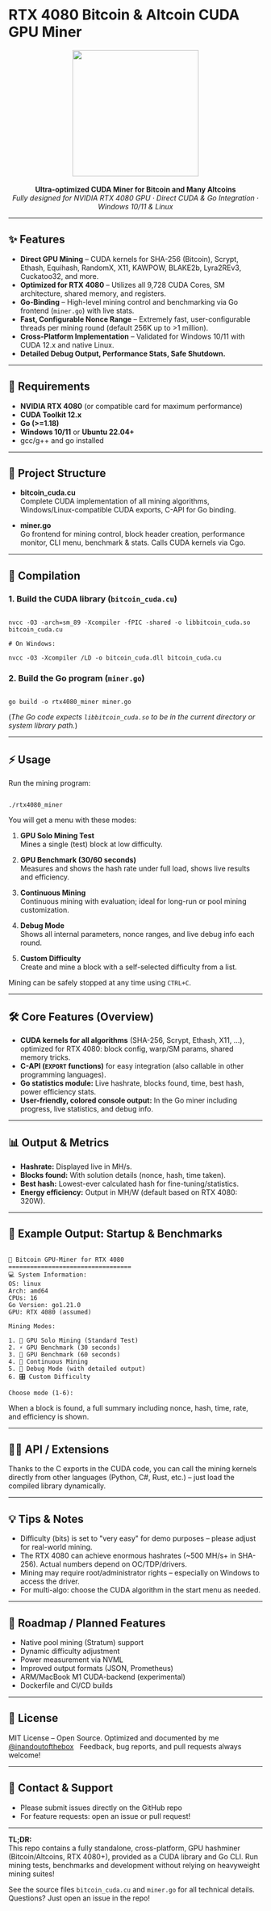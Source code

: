 # RTX 4080 Bitcoin & Altcoin CUDA GPU Miner

<div align="center">
  <img src="https://raw.githubusercontent.com/inandoutofthebox/Github-Profiles-Script/refs/heads/main/Logo.jpg" width="250"/>
  <br><br>
  <b>Ultra-optimized CUDA Miner for Bitcoin and Many Altcoins</b><br>
  <i>Fully designed for NVIDIA RTX 4080 GPU · Direct CUDA & Go Integration · Windows 10/11 & Linux</i>
</div>

---

## ✨ Features

- **Direct GPU Mining** – CUDA kernels for SHA-256 (Bitcoin), Scrypt, Ethash, Equihash, RandomX, X11, KAWPOW, BLAKE2b, Lyra2REv3, Cuckatoo32, and more.
- **Optimized for RTX 4080** – Utilizes all 9,728 CUDA Cores, SM architecture, shared memory, and registers.
- **Go-Binding** – High-level mining control and benchmarking via Go frontend (`miner.go`) with live stats.
- **Fast, Configurable Nonce Range** – Extremely fast, user-configurable threads per mining round (default 256K up to >1 million).
- **Cross-Platform Implementation** – Validated for Windows 10/11 with CUDA 12.x and native Linux.
- **Detailed Debug Output, Performance Stats, Safe Shutdown.**

---

## 🔋 Requirements

- **NVIDIA RTX 4080** (or compatible card for maximum performance)
- **CUDA Toolkit 12.x**
- **Go (>=1.18)**
- **Windows 10/11** or **Ubuntu 22.04+**
- gcc/g++ and go installed

---

## 📁 Project Structure

- **bitcoin_cuda.cu**  
  Complete CUDA implementation of all mining algorithms, Windows/Linux-compatible CUDA exports, C-API for Go binding.

- **miner.go**  
  Go frontend for mining control, block header creation, performance monitor, CLI menu, benchmark & stats. Calls CUDA kernels via Cgo.

---

## 🚀 Compilation

### 1. Build the CUDA library (`bitcoin_cuda.cu`)

```

nvcc -O3 -arch=sm_89 -Xcompiler -fPIC -shared -o libbitcoin_cuda.so bitcoin_cuda.cu

# On Windows:

nvcc -O3 -Xcompiler /LD -o bitcoin_cuda.dll bitcoin_cuda.cu

```

### 2. Build the Go program (`miner.go`)

```

go build -o rtx4080_miner miner.go

```

(*The Go code expects `libbitcoin_cuda.so` to be in the current directory or system library path.*)

---

## ⚡ Usage

Run the mining program:

```

./rtx4080_miner

```

You will get a menu with these modes:

1. **GPU Solo Mining Test**  
   Mines a single (test) block at low difficulty.

2. **GPU Benchmark (30/60 seconds)**  
   Measures and shows the hash rate under full load, shows live results and efficiency.

3. **Continuous Mining**  
   Continuous mining with evaluation; ideal for long-run or pool mining customization.

4. **Debug Mode**  
   Shows all internal parameters, nonce ranges, and live debug info each round.

5. **Custom Difficulty**  
   Create and mine a block with a self-selected difficulty from a list.

Mining can be safely stopped at any time using `CTRL+C`.

---

## 🛠️ Core Features (Overview)

- **CUDA kernels for all algorithms** (SHA-256, Scrypt, Ethash, X11, …), optimized for RTX 4080: block config, warp/SM params, shared memory tricks.
- **C-API (`EXPORT` functions)** for easy integration (also callable in other programming languages).
- **Go statistics module:** Live hashrate, blocks found, time, best hash, power efficiency stats.
- **User-friendly, colored console output:** In the Go miner including progress, live statistics, and debug info.

---

## 📊 Output & Metrics

- **Hashrate:** Displayed live in MH/s.
- **Blocks found:** With solution details (nonce, hash, time taken).
- **Best hash:** Lowest-ever calculated hash for fine-tuning/statistics.
- **Energy efficiency:** Output in MH/W (default based on RTX 4080: 320W).

---

## 🔎 Example Output: Startup & Benchmarks

```

🚀 Bitcoin GPU-Miner for RTX 4080
==================================
💻 System Information:
OS: linux
Arch: amd64
CPUs: 16
Go Version: go1.21.0
GPU: RTX 4080 (assumed)

Mining Modes:

1. 🔧 GPU Solo Mining (Standard Test)
2. ⚡ GPU Benchmark (30 seconds)
3. 🎯 GPU Benchmark (60 seconds)
4. 🔄 Continuous Mining
5. 🐛 Debug Mode (with detailed output)
6. 🎛️ Custom Difficulty

Choose mode (1-6):

```

When a block is found, a full summary including nonce, hash, time, rate, and efficiency is shown.

---

## 🧑‍💻 API / Extensions

Thanks to the C exports in the CUDA code, you can call the mining kernels directly from other languages (Python, C#, Rust, etc.) – just load the compiled library dynamically.

---

## 💡 Tips & Notes

- Difficulty (bits) is set to "very easy" for demo purposes – please adjust for real-world mining.
- The RTX 4080 can achieve enormous hashrates (~500 MH/s+ in SHA-256). Actual numbers depend on OC/TDP/drivers.
- Mining may require root/administrator rights – especially on Windows to access the driver.
- For multi-algo: choose the CUDA algorithm in the start menu as needed.

---

## 🧩 Roadmap / Planned Features

- Native pool mining (Stratum) support
- Dynamic difficulty adjustment
- Power measurement via NVML
- Improved output formats (JSON, Prometheus)
- ARM/MacBook M1 CUDA-backend (experimental)
- Dockerfile and CI/CD builds

---

## 📝 License

MIT License – Open Source. Optimized and documented by me [@inandoutofthebox](https://github.com/inandoutofthebox)  
Feedback, bug reports, and pull requests always welcome!

---

## 👋 Contact & Support

- Please submit issues directly on the GitHub repo
- For feature requests: open an issue or pull request!

---

**TL;DR:**  
This repo contains a fully standalone, cross-platform, GPU hashminer (Bitcoin/Altcoins, RTX 4080+), provided as a CUDA library and Go CLI. Run mining tests, benchmarks and development without relying on heavyweight mining suites!

See the source files `bitcoin_cuda.cu` and `miner.go` for all technical details.  
Questions? Just open an issue in the repo!

